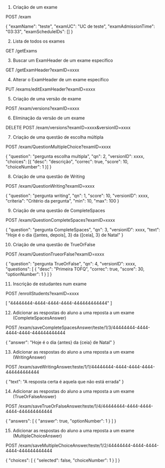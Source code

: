 1. Criação de um exame

POST /exam

{
  "examName": "teste",
  "examUC": "UC de teste",
  "examAdmissionTime": "03:33",
  "examScheduleIDs": []
}

2. Lista de todos os exames

GET /getExams

3. Buscar um ExamHeader de um exame específico

GET /getExamHeader?examID=xxxx

4. Alterar o ExamHeader de um exame específico

PUT /exams/editExamHeader?examID=xxxx

5. Criação de uma versão de exame

POST /exam/versions?examID=xxxx

6. Eliminação da versão de um exame

DELETE POST /exam/versions?examID=xxxx&versionID=xxxx 

7. Criação de uma questão de escolha múltipla

POST /exam/QuestionMultipleChoice?examID=xxxx

{
  "question": "pergunta escolha multipla",
  "qn": 2,
  "versionID": xxxx,
  "choices": [{
    "desc": "descrição",
    "correc": true,
    "score": 10,
    "choiceNumber": 1
  }]
}

8. Criação de uma questão de Writing

POST /exam/QuestionWriting?examID=xxxx

{
  "question": "pergunta writing",
  "qn": 1,
  "score": 10,
  "versionID": xxxx,
  "criteria": "Critério da pergunta",
  "min": 10,
  "max": 100
}

9. Criação de uma questão de CompleteSpaces

POST /exam/QuestionCompleteSpaces?examID=xxxx

{
  "question": "pergunta CompleteSpaces",
  "qn": 3,
  "versionID": xxxx,
  "text": "Hoje é o dia {[antes, depois], 3} da {[ceia], 3} de Natal"
}

10. Criação de uma questão de TrueOrFalse

POST /exam/QuestionTrueorFalse?examID=xxxx

{
  "question": "pergunta TrueOrFalse",
  "qn": 4,
  "versionID": xxxx,
  "questions": [
    {
      "desc": "Primeira TOFQ",
      "correc": true,
      "score": 30,
      "optionNumber": 1
    }
  ]
}

11. Inscrição de estudantes num exame

POST /enrollStudents?examID=xxxx

[
  "44444444-4444-4444-4444-444444444444"
]

12. Adicionar as respostas do aluno a uma reposta a um exame (CompleteSpacesAnswer)

POST /exam/saveCompleteSpacesAnswer/teste/1/3/44444444-4444-4444-4444-444444444444

{
  "answer": "Hoje é o dia {antes} da {ceia} de Natal"
}

13. Adicionar as respostas do aluno a uma reposta a um exame (WritingAnswer)

POST /exam/saveWritingAnswer/teste/1/1/44444444-4444-4444-4444-444444444444

{
  "text": "A resposta certa é aquela que não está errada"
}

14. Adicionar as respostas do aluno a uma reposta a um exame (TrueOrFalseAnswer)

POST /exam/saveTrueOrFalseAnswer/teste/1/4/44444444-4444-4444-4444-444444444444

{
  "answers": [
    {
      "answer": true,
      "optionNumber": 1
    }
  ]
}

15. Adicionar as respostas do aluno a uma reposta a um exame (MultipleChoiceAnswer)

POST /exam/saveMultipleChoiceAnswer/teste/1/2/44444444-4444-4444-4444-444444444444

{
  "choices": [
    {
      "selected": false,
      "choiceNumber": 1
    }
  ]
}

